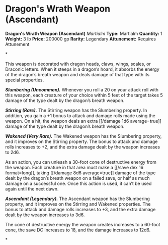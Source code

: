 # Dragon's Wrath Weapon (Ascendant)

**Dragon's Wrath Weapon (Ascendant)**
_Martialm_
**Type:** Martialm
**Quantity:** 1
**Weight:** 3 lb
**Price:** 200000 gp
**Rarity:** Legendary
**Attunement:** Requires Attunement

*<p>This weapon is decorated with dragon heads, claws, wings, scales, or Draconic letters. When it steeps in a dragon’s hoard, it absorbs the energy of the dragon’s breath weapon and deals damage of that type with its special properties.

***Slumbering (Uncommon).*** Whenever you roll a 20 on your attack roll with this weapon, each creature of your choice within 5 feet of the target takes 5 damage of the type dealt by the dragon’s breath weapon.

***Stirring (Rare).*** The Stirring weapon has the Slumbering property. In addition, you gain a +1 bonus to attack and damage rolls made using the weapon. On a hit, the weapon deals an extra  [[/damage 1d6 average=true]] damage of the type dealt by the dragon’s breath weapon.

***Wakened (Very Rare).*** The Wakened weapon has the Slumbering property, and it improves on the Stirring property. The bonus to attack and damage rolls increases to +2, and the extra damage dealt by the weapon increases to 2d6.

As an action, you can unleash a 30-foot cone of destructive energy from the weapon. Each creature in that area must make a [[/save dex 16 format=long]], taking  [[/damage 8d6 average=true]] damage of the type dealt by the dragon’s breath weapon on a failed save, or half as much damage on a successful one. Once this action is used, it can’t be used again until the next dawn.

***Ascendant (Legendary).*** The Ascendant weapon has the Slumbering property, and it improves on the Stirring and Wakened properties. The bonus to attack and damage rolls increases to +3, and the extra damage dealt by the weapon increases to 3d6.

The cone of destructive energy the weapon creates increases to a 60-foot cone, the save DC increases to 18, and the damage increases to 12d6.</p>*